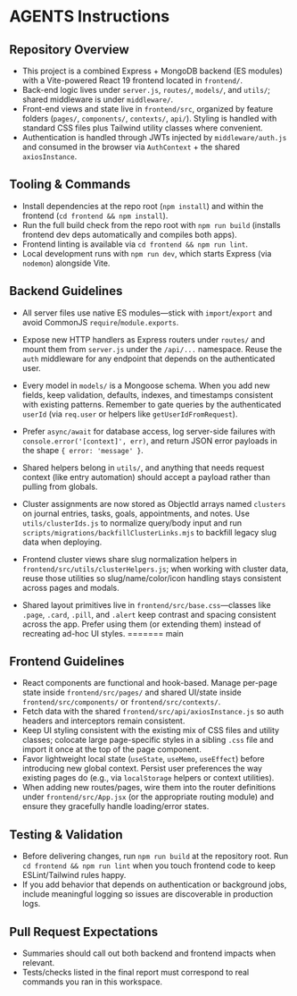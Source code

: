 # AGENTS Instructions

## Repository Overview
- This project is a combined Express + MongoDB backend (ES modules) with a Vite-powered React 19 frontend located in `frontend/`.
- Back-end logic lives under `server.js`, `routes/`, `models/`, and `utils/`; shared middleware is under `middleware/`.
- Front-end views and state live in `frontend/src`, organized by feature folders (`pages/`, `components/`, `contexts/`, `api/`). Styling is handled with standard CSS files plus Tailwind utility classes where convenient.
- Authentication is handled through JWTs injected by `middleware/auth.js` and consumed in the browser via `AuthContext` + the shared `axiosInstance`.

## Tooling & Commands
- Install dependencies at the repo root (`npm install`) and within the frontend (`cd frontend && npm install`).
- Run the full build check from the repo root with `npm run build` (installs frontend dev deps automatically and compiles both apps).
- Frontend linting is available via `cd frontend && npm run lint`.
- Local development runs with `npm run dev`, which starts Express (via `nodemon`) alongside Vite.

## Backend Guidelines
- All server files use native ES modules—stick with `import`/`export` and avoid CommonJS `require`/`module.exports`.
- Expose new HTTP handlers as Express routers under `routes/` and mount them from `server.js` under the `/api/...` namespace. Reuse the `auth` middleware for any endpoint that depends on the authenticated user.
- Every model in `models/` is a Mongoose schema. When you add new fields, keep validation, defaults, indexes, and timestamps consistent with existing patterns. Remember to gate queries by the authenticated `userId` (via `req.user` or helpers like `getUserIdFromRequest`).
- Prefer `async/await` for database access, log server-side failures with `console.error('[context]', err)`, and return JSON error payloads in the shape `{ error: 'message' }`.
- Shared helpers belong in `utils/`, and anything that needs request context (like entry automation) should accept a payload rather than pulling from globals.
- Cluster assignments are now stored as ObjectId arrays named `clusters` on journal entries, tasks, goals, appointments, and notes. Use `utils/clusterIds.js` to normalize query/body input and run `scripts/migrations/backfillClusterLinks.mjs` to backfill legacy slug data when deploying.


- Frontend cluster views share slug normalization helpers in `frontend/src/utils/clusterHelpers.js`; when working with cluster data, reuse those utilities so slug/name/color/icon handling stays consistent across pages and modals.
- Shared layout primitives live in `frontend/src/base.css`—classes like `.page`, `.card`, `.pill`, and `.alert` keep contrast and spacing consistent across the app. Prefer using them (or extending them) instead of recreating ad-hoc UI styles.
=======
 main

## Frontend Guidelines
- React components are functional and hook-based. Manage per-page state inside `frontend/src/pages/` and shared UI/state inside `frontend/src/components/` or `frontend/src/contexts/`.
- Fetch data with the shared `frontend/src/api/axiosInstance.js` so auth headers and interceptors remain consistent.
- Keep UI styling consistent with the existing mix of CSS files and utility classes; colocate large page-specific styles in a sibling `.css` file and import it once at the top of the page component.
- Favor lightweight local state (`useState`, `useMemo`, `useEffect`) before introducing new global context. Persist user preferences the way existing pages do (e.g., via `localStorage` helpers or context utilities).
- When adding new routes/pages, wire them into the router definitions under `frontend/src/App.jsx` (or the appropriate routing module) and ensure they gracefully handle loading/error states.

## Testing & Validation
- Before delivering changes, run `npm run build` at the repository root. Run `cd frontend && npm run lint` when you touch frontend code to keep ESLint/Tailwind rules happy.
- If you add behavior that depends on authentication or background jobs, include meaningful logging so issues are discoverable in production logs.

## Pull Request Expectations
- Summaries should call out both backend and frontend impacts when relevant.
- Tests/checks listed in the final report must correspond to real commands you ran in this workspace.
